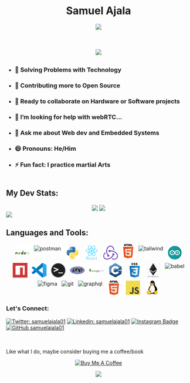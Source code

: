 
<h1 align = center> Samuel Ajala</h1>
<p align=center><img src = "https://user-images.githubusercontent.com/66500541/148958383-99dd645c-c3bd-4906-8491-117d4f3ee25c.jpg" height="260"></p>

 <h1 align="center">
  <a href="https://git.io/typing-svg">
    <img src="https://readme-typing-svg.herokuapp.com/?lines=Heyyo!👋;I'm+a+Techie...;Welcome+to+my+Profile!&center=true&size=30&">
  </a>
</h1>

- ### 🔭 Solving Problems with Technology

- ### 🌱 Contributing more to Open Source
  
- ### 👯 Ready to collaborate on Hardware or Software projects 
 
- ### 🤔 I’m looking for help with webRTC...
 
- ### 💬 Ask me about Web dev and Embedded Systems

- ### 😄 Pronouns: He/Him
 
- ### ⚡ Fun fact: I practice martial Arts <br><br>


## My Dev Stats:
<div align="center">
  <img align="center" width=690em src="https://github-readme-stats.vercel.app/api?username=samuelajala01&color=0000FF&show_icons=true&theme=dark&include_all_commits=true&count_private=true"/>
  <img align="center" width=690em src="https://github-readme-stats.vercel.app/api/top-langs/?username=samuelajala01&layout=compact&langs_count=7&theme=dark"/>
 </div>
  <img align="center" src="https://cr-ss-service.azurewebsites.net/api/ScreenShot?widget=summary&username=samuelajala01&badges=2&show-avatar=true&style=--header-bg-color:%23000;--border-radius:10px&width=480"/> 
  
 
  ## Languages and Tools:

<p align="center">
  <img src="https://raw.githubusercontent.com/devicons/devicon/master/icons/nodejs/nodejs-original-wordmark.svg" alt="nodejs" height="40" style="vertical-align:top; margin:4px"/>
 <img src="https://www.vectorlogo.zone/logos/getpostman/getpostman-icon.svg" alt="postman" height="40" style="vertical-align:top; margin:4px"/>
 <img src="https://raw.githubusercontent.com/devicons/devicon/master/icons/python/python-original.svg" alt="python" height="40" style="vertical-align:top; margin:4px"/>
 <img src="https://raw.githubusercontent.com/devicons/devicon/master/icons/react/react-original-wordmark.svg" alt="react" height="40" style="vertical-align:top; margin:4px"/>
  <img src="https://raw.githubusercontent.com/devicons/devicon/master/icons/redux/redux-original.svg" alt="redux" height="40" style="vertical-align:top; margin:4px"/>
 <img src="https://raw.githubusercontent.com/devicons/devicon/master/icons/html5/html5-original-wordmark.svg" alt="html5" height="40"/>
 <img src="https://www.vectorlogo.zone/logos/tailwindcss/tailwindcss-icon.svg" alt="tailwind" height="40" style="vertical-align:top; margin:4px"/>
 <img src="https://raw.githubusercontent.com/github/explore/80688e429a7d4ef2fca1e82350fe8e3517d3494d/topics/arduino/arduino.png" alt="Python" height="40" style="vertical-align:top; margin:4px">
 <img src="https://raw.githubusercontent.com/github/explore/80688e429a7d4ef2fca1e82350fe8e3517d3494d/topics/npm/npm.png" alt="Python" height="40" style="vertical-align:top; margin:4px">
 <img src="https://raw.githubusercontent.com/github/explore/80688e429a7d4ef2fca1e82350fe8e3517d3494d/topics/visual-studio-code/visual-studio-code.png" alt="VS Code" height="40" style="vertical-align:top; margin:4px">
 <img src="https://raw.githubusercontent.com/github/explore/80688e429a7d4ef2fca1e82350fe8e3517d3494d/topics/terminal/terminal.png" alt="VS Code" height="40" style="vertical-align:top; margin:4px">
 <img src="https://raw.githubusercontent.com/github/explore/80688e429a7d4ef2fca1e82350fe8e3517d3494d/topics/php/php.png" alt="VS Code" height="40" style="vertical-align:top; margin:4px">
 <img src="https://raw.githubusercontent.com/github/explore/80688e429a7d4ef2fca1e82350fe8e3517d3494d/topics/mongodb/mongodb.png" alt="VS Code" height="40" style="vertical-align:top; margin:4px"> 
 <img src="https://raw.githubusercontent.com/github/explore/80688e429a7d4ef2fca1e82350fe8e3517d3494d/topics/cpp/cpp.png" alt="cpp" height="40"
    style="vertical-align:top; margin: 4px">
 <img src="https://raw.githubusercontent.com/github/explore/80688e429a7d4ef2fca1e82350fe8e3517d3494d/topics/css/css.png" alt="cpp" height="40"
    style="vertical-align:top; margin: 4px">
 <img src="https://raw.githubusercontent.com/github/explore/80688e429a7d4ef2fca1e82350fe8e3517d3494d/topics/ethereum/ethereum.png" alt="cpp" height="40"
    style="vertical-align:top; margin: 4px">
  <img src="https://www.vectorlogo.zone/logos/babeljs/babeljs-icon.svg" alt="babel" height="40" style="vertical-align:top; margin: 4px"/>
  <img src="https://www.vectorlogo.zone/logos/figma/figma-icon.svg" alt="figma" height="40"style="vertical-align:top; margin: 4px"/>
 <img src="https://www.vectorlogo.zone/logos/git-scm/git-scm-icon.svg" alt="git" height="40" style="vertical-align:top; margin:4px"/>
  <img src="https://www.vectorlogo.zone/logos/graphql/graphql-icon.svg" alt="graphql" height="40" style="vertical-align:top; margin:4px"/>
 <img src="https://raw.githubusercontent.com/devicons/devicon/master/icons/html5/html5-original-wordmark.svg" alt="html5" height="40" style="vertical-align:top; margin:4px"/>
 <img src="https://raw.githubusercontent.com/devicons/devicon/master/icons/javascript/javascript-original.svg" alt="javascript" height="40" style="vertical-align:top; margin:4px"/>
 <img src="https://raw.githubusercontent.com/devicons/devicon/master/icons/linux/linux-original.svg" alt="linux" height="40" style="vertical-align:top; margin:4px"/>
</p>

 
### Let's Connect: 

[![Twitter: samuelajala01](https://img.shields.io/twitter/follow/samuelajala01?style=social)](https://twitter.com/samuelajala01)
[![Linkedin: samuelajala01](https://img.shields.io/badge/-samuelajala01-blue?style=flat-square&logo=Linkedin&logoColor=white&link=https://www.linkedin.com/in/samuelajala01/)](https://www.linkedin.com/in/samuelajala01/)
[![Instagram Badge](https://img.shields.io/badge/-@xamy.dev-e84393?style=flat&labelColor=e84393&logo=instagram&logoColor=white)](https://instagram.com/xamy.dev)
[![GitHub samuelajala01](https://img.shields.io/github/followers/samuelajala01?label=follow&style=social)](https://github.com/samuelajala01)



<br><br>
  Like what I do, maybe consider buying me a coffee/book
  <p align=center><a href="https://www.buymeacoffee.com/samuelajala01" target="_blank"><img src="https://cdn.buymeacoffee.com/buttons/v2/default-red.png" alt="Buy Me A Coffee" width="150" ></a></p>

<p align=center>
<img src ="https://komarev.com/ghpvc/?username=samuelajala01&label=Views&color=green&style=plastic"/>
</p>
  
  
